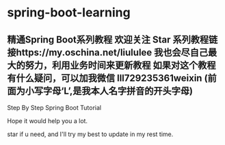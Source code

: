 # spring-boot-learning
精通Spring Boot系列教程 
欢迎关注 Star
系列教程链接https://my.oschina.net/liululee
我也会尽自己最大的努力，利用业务时间来更新教程
如果对这个教程有什么疑问，可以加我微信 lll729235361weixin (前面为小写字母‘L’,是我本人名字拼音的开头字母)
------
Step By Step Spring Boot Tutorial

Hope it would help you a lot.

star if u need, and I'll try my best to update in my rest time.
